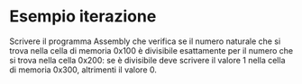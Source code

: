 # Esempio iterazione

Scrivere il programma Assembly che verifica se il numero naturale che si trova nella cella di memoria 0x100 è divisibile esattamente per il numero che si trova nella cella 0x200: se è divisibile deve scrivere il valore 1 nella cella di memoria 0x300, altrimenti il valore 0.
